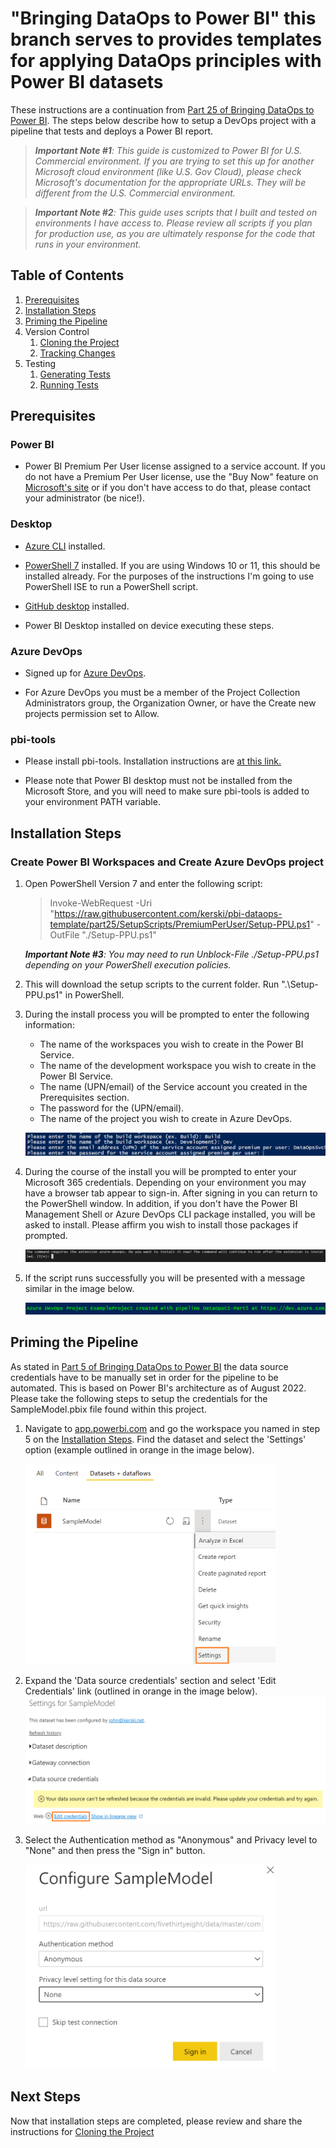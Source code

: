 # "Bringing DataOps to Power BI" this branch serves to provides templates for applying DataOps principles with Power BI datasets

These instructions are a continuation from <a href="https://www.kerski.tech/bringing-dataops-to-power-bi-part25/" target="_blank">Part 25 of Bringing DataOps to Power BI</a>.  The steps below describe how to setup a DevOps project with a pipeline that tests and deploys a Power BI report.

> ***Important Note #1**: This guide is customized to Power BI for U.S. Commercial environment. If you are trying to set this up for another Microsoft cloud environment (like U.S. Gov Cloud), please check Microsoft's documentation for the appropriate URLs. They will be different from the U.S. Commercial environment.*

> ***Important Note #2**: This guide uses scripts that I built and tested on environments I have access to. Please review all scripts if you plan for production use, as you are ultimately response for the code that runs in your environment.*

## Table of Contents

1. [Prerequisites](#Prerequisites)
1. [Installation Steps](#Installation-Steps)
1. [Priming the Pipeline](#Priming-the-Pipeline)
1. Version Control
    1. [Cloning the Project](./documentation/clone-project.md)
    1. [Tracking Changes](./documentation/tracking-changes.md)
1. Testing
    1. [Generating Tests](./generate-tests.md)
    1. [Running Tests](./run-tests.md)

## Prerequisites

### Power BI
-   Power BI Premium Per User license assigned to a service account. If you do not have a Premium Per User license, use the "Buy Now" feature on <a href="https://docs.microsoft.com/en-us/power-bi/admin/service-premium-per-user-faq" target="_blank">Microsoft's site</a> or if you don't have access to do that, please contact your administrator (be nice!).

### Desktop

-  <a href="https://docs.microsoft.com/en-us/cli/azure/install-azure-cli" target="_blank">Azure CLI</a> installed.

-  <a href="https://docs.microsoft.com/en-us/powershell/scripting/install/installing-powershell-on-windows?view=powershell-7.2" target="_blank">PowerShell 7</a> installed.  If you are using Windows 10 or 11, this should be installed already. For the purposes of the instructions I'm going to use PowerShell ISE to run a PowerShell script. 

-   <a href="https://desktop.github.com/" target="_blank">GitHub desktop</a> installed.

-   Power BI Desktop installed on device executing these steps.

### Azure DevOps

-  Signed up for <a href="https://docs.microsoft.com/en-us/azure/devops/user-guide/sign-up-invite-teammates?view=azure-devops" target="_blank">Azure DevOps</a>.

- For Azure DevOps you must be a member of the Project Collection Administrators group, the Organization Owner, or have the Create new projects permission set to Allow. 

### pbi-tools

- Please install pbi-tools.  Installation instructions are <a href="https://pbi.tools/tutorials/getting-started-cli.html" target="_blank">at this link.</a>

- Please note that Power BI desktop must not be installed from the Microsoft Store, and you will need to make sure pbi-tools is added to your environment PATH variable.

## Installation Steps

### Create Power BI Workspaces and Create Azure DevOps project
1. Open PowerShell Version 7 and enter the following script:
    > Invoke-WebRequest -Uri "https://raw.githubusercontent.com/kerski/pbi-dataops-template/part25/SetupScripts/PremiumPerUser/Setup-PPU.ps1" -OutFile "./Setup-PPU.ps1"

    ***Important Note #3**: You may need to run Unblock-File ./Setup-PPU.ps1 depending on your PowerShell execution policies.*
    
1. This will download the setup scripts to the current folder.  Run ".\Setup-PPU.ps1" in PowerShell.

1. During the install process you will be prompted to enter the following information:

    - The name of the workspaces you wish to create in the Power BI Service.
    - The name of the development workspace you wish to create in the Power BI Service.
    - The name (UPN/email) of the Service account you created in the Prerequisites section.
    - The password for the (UPN/email).
    - The name of the project you wish to create in Azure DevOps.

    ![Prompt for information in install script](./documentation/images/part5-enter-information.PNG)

1. During the course of the install you will be prompted to enter your Microsoft 365 credentials. Depending on your environment you may have a browser tab appear to sign-in. After signing in you can return to the PowerShell window. In addition, if you don't have the Power BI Management Shell or Azure DevOps CLI package installed, you will be asked to install.  Please affirm you wish to install those packages if prompted.

    ![Prompt to install azure devops cli](./documentation/images/part5-devops-cli-install.PNG)

1. If the script runs successfully you will be presented with a message similar in the image below. 

    ![Example of successful install](./documentation/images/part5-success-install.PNG)

## Priming the Pipeline

As stated in <a href="https://www.kerski.tech/bringing-dataops-to-power-bi-part5/" target="_blank">Part 5 of Bringing DataOps to Power BI</a> the data source credentials have to be manually set in order for the pipeline to be automated.  This is based on Power BI's architecture as of August 2022.  Please take the following steps to setup the credentials for the SampleModel.pbix file found within this project.

1. Navigate to <a href="https://app.powerbi.com" target="_blank">app.powerbi.com</a> and go the workspace you named in step 5 on the [Installation Steps](#InstallationSteps). Find the dataset and select the 'Settings' option (example outlined in orange in the image below).

    <img src="./documentation/images/part5-dataset-settings.PNG" alt="Dataset Settings screenshot" width="400px"/>

1. Expand the 'Data source credentials' section and select 'Edit Credentials' link (outlined in orange in the image below).
    ![Dataset Settings screenshot](./documentation/images/part5-edit-dataset-credentials.PNG)

1. Select the Authentication method as "Anonymous" and Privacy level to "None" and then press the "Sign in" button.

    <img src="./documentation/images/part5-configure-sample-model-credentials.PNG" alt="Set the credentials" width="400px"/>


## Next Steps

Now that installation steps are completed, please review and share the instructions for [Cloning the Project](./documentation/clone-project.md)



